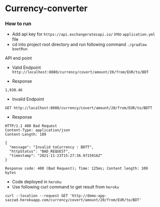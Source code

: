 # Currency-converter

### How to run
- Add api key for `https://api.exchangeratesapi.io/` into `application.yml` file
- cd into project root directory and run following command
`./gradlew bootRun`

API end point

- Valid Endpoint
`http://localhost:8080/currency/covert/amount/20/from/EUR/to/BDT`

- Response
```
1,930.46

```

- Invalid Endpoint


`GET http://localhost:8080/currency/covert/amount/20/from/EUR/to/BDTT`

- Response
```
HTTP/1.1 400 Bad Request
Content-Type: application/json
Content-Length: 109

{
  "message": "Invalid toCurrency : BDTT",
  "httpStatus": "BAD_REQUEST",
  "timestamp": "2021-11-23T15:27:36.9715916Z"
}

Response code: 400 (Bad Request); Time: 125ms; Content length: 109 bytes
```

- Code deployed in `heroku` 
- Use following curl command to get result from `heroku`
```
curl --location --request GET 'http://demo-app-sazzad.herokuapp.com/currency/covert/amount/20/from/EUR/to/BDT'
```
